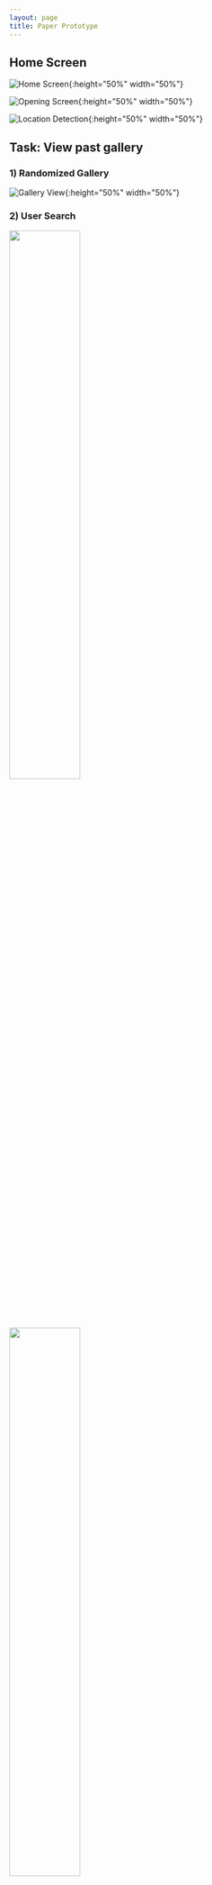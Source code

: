 ```yaml
---
layout: page
title: Paper Prototype
---
```


## Home Screen

![Home Screen](home.jpg){:height="50%" width="50%"}


![Opening Screen](location.jpg){:height="50%" width="50%"}


![Location Detection](gallery.jpg){:height="50%" width="50%"}



## Task: View past gallery

### 1) Randomized Gallery

![Gallery View](view_gallery.jpg){:height="50%" width="50%"}

### 2) User Search

<img src="search_categories.jpg" data-rotate="270" height="50%" width="50%"/>

<img src="search_results.jpg" data-rotate="270" height="50%" width="50%"/>

![Search](search_categories.jpg){:height="50%" width="50%"}

![Search Results](search_results.jpg){:height="50%" width="50%"}

![Confirmation](confirmation.jpg){:height="50%" width="50%"}

![Gallery View](view_gallery.jpg){:height="50%" width="50%"}


## Task: Interact with past gallery

![Interesting Art](info_bubbles.jpg){:height="50%" width="50%"}

![More Info](more_info.jpg){:height="50%" width="50%"}


## The Big Picture
![Panorama](gallery_panorama.jpg)

Image Source: ![The Fishbach Gallery](http://www.bradmarshallart.com/gallerypan07.htm)
